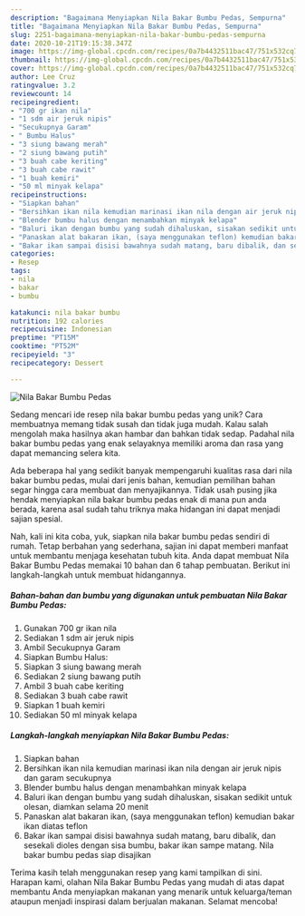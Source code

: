 ```yaml
---
description: "Bagaimana Menyiapkan Nila Bakar Bumbu Pedas, Sempurna"
title: "Bagaimana Menyiapkan Nila Bakar Bumbu Pedas, Sempurna"
slug: 2251-bagaimana-menyiapkan-nila-bakar-bumbu-pedas-sempurna
date: 2020-10-21T19:15:38.347Z
image: https://img-global.cpcdn.com/recipes/0a7b4432511bac47/751x532cq70/nila-bakar-bumbu-pedas-foto-resep-utama.jpg
thumbnail: https://img-global.cpcdn.com/recipes/0a7b4432511bac47/751x532cq70/nila-bakar-bumbu-pedas-foto-resep-utama.jpg
cover: https://img-global.cpcdn.com/recipes/0a7b4432511bac47/751x532cq70/nila-bakar-bumbu-pedas-foto-resep-utama.jpg
author: Lee Cruz
ratingvalue: 3.2
reviewcount: 14
recipeingredient:
- "700 gr ikan nila"
- "1 sdm air jeruk nipis"
- "Secukupnya Garam"
- " Bumbu Halus"
- "3 siung bawang merah"
- "2 siung bawang putih"
- "3 buah cabe keriting"
- "3 buah cabe rawit"
- "1 buah kemiri"
- "50 ml minyak kelapa"
recipeinstructions:
- "Siapkan bahan"
- "Bersihkan ikan nila kemudian marinasi ikan nila dengan air jeruk nipis dan garam secukupnya"
- "Blender bumbu halus dengan menambahkan minyak kelapa"
- "Baluri ikan dengan bumbu yang sudah dihaluskan, sisakan sedikit untuk olesan, diamkan selama 20 menit"
- "Panaskan alat bakaran ikan, (saya menggunakan teflon) kemudian bakar ikan diatas teflon"
- "Bakar ikan sampai disisi bawahnya sudah matang, baru dibalik, dan sesekali dioles dengan sisa bumbu, bakar ikan sampe matang. Nila bakar bumbu pedas siap disajikan"
categories:
- Resep
tags:
- nila
- bakar
- bumbu

katakunci: nila bakar bumbu 
nutrition: 192 calories
recipecuisine: Indonesian
preptime: "PT15M"
cooktime: "PT52M"
recipeyield: "3"
recipecategory: Dessert

---
```



![Nila Bakar Bumbu Pedas](https://img-global.cpcdn.com/recipes/0a7b4432511bac47/751x532cq70/nila-bakar-bumbu-pedas-foto-resep-utama.jpg)

Sedang mencari ide resep nila bakar bumbu pedas yang unik? Cara membuatnya memang tidak susah dan tidak juga mudah. Kalau salah mengolah maka hasilnya akan hambar dan bahkan tidak sedap. Padahal nila bakar bumbu pedas yang enak selayaknya memiliki aroma dan rasa yang dapat memancing selera kita.



Ada beberapa hal yang sedikit banyak mempengaruhi kualitas rasa dari nila bakar bumbu pedas, mulai dari jenis bahan, kemudian pemilihan bahan segar hingga cara membuat dan menyajikannya. Tidak usah pusing jika hendak menyiapkan nila bakar bumbu pedas enak di mana pun anda berada, karena asal sudah tahu triknya maka hidangan ini dapat menjadi sajian spesial.


Nah, kali ini kita coba, yuk, siapkan nila bakar bumbu pedas sendiri di rumah. Tetap berbahan yang sederhana, sajian ini dapat memberi manfaat untuk membantu menjaga kesehatan tubuh kita. Anda dapat membuat Nila Bakar Bumbu Pedas memakai 10 bahan dan 6 tahap pembuatan. Berikut ini langkah-langkah untuk membuat hidangannya.

<!--inarticleads1-->

##### Bahan-bahan dan bumbu yang digunakan untuk pembuatan Nila Bakar Bumbu Pedas:

1. Gunakan 700 gr ikan nila
1. Sediakan 1 sdm air jeruk nipis
1. Ambil Secukupnya Garam
1. Siapkan  Bumbu Halus:
1. Siapkan 3 siung bawang merah
1. Sediakan 2 siung bawang putih
1. Ambil 3 buah cabe keriting
1. Sediakan 3 buah cabe rawit
1. Siapkan 1 buah kemiri
1. Sediakan 50 ml minyak kelapa




<!--inarticleads2-->

##### Langkah-langkah menyiapkan Nila Bakar Bumbu Pedas:

1. Siapkan bahan
1. Bersihkan ikan nila kemudian marinasi ikan nila dengan air jeruk nipis dan garam secukupnya
1. Blender bumbu halus dengan menambahkan minyak kelapa
1. Baluri ikan dengan bumbu yang sudah dihaluskan, sisakan sedikit untuk olesan, diamkan selama 20 menit
1. Panaskan alat bakaran ikan, (saya menggunakan teflon) kemudian bakar ikan diatas teflon
1. Bakar ikan sampai disisi bawahnya sudah matang, baru dibalik, dan sesekali dioles dengan sisa bumbu, bakar ikan sampe matang. Nila bakar bumbu pedas siap disajikan




Terima kasih telah menggunakan resep yang kami tampilkan di sini. Harapan kami, olahan Nila Bakar Bumbu Pedas yang mudah di atas dapat membantu Anda menyiapkan makanan yang menarik untuk keluarga/teman ataupun menjadi inspirasi dalam berjualan makanan. Selamat mencoba!
